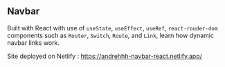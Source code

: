 ## Navbar

Built with React with use of `useState`, `useEffect`, `useRef`, `react-rouder-dom` components such as `Router`, `Switch`, `Route`, and `Link`, learn how dynamic navbar links work.

Site deployed on Netlify : https://andrehhh-navbar-react.netlify.app/